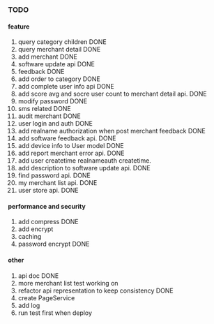 ### TODO
#### feature

1. query category children 	DONE
2. query merchant detail	DONE
3. add merchant				DONE
4. software update api		DONE
5. feedback					DONE
6. add order to category	DONE
7. add complete user info api	DONE
8. add score avg and socre user count to merchant detail api.		DONE
9. modify password		DONE
10. sms related			DONE
11. audit merchant		DONE
12. user login and auth		DONE
13. add realname authorization when post merchant feedback	DONE
14. add software feedback api.	DONE
15. add device info to User model	DONE
16. add report merchant error api.	DONE
17. add user createtime realnameauth createtime.
18. add description to software update api.	DONE
19. find password api.		DONE
20. my merchant list api.	DONE
21. user store api.		DONE

#### performance and security
1. add compress			DONE
2. add encrypt
3. caching
4. password encrypt		DONE

#### other
1. api doc			DONE
2. more merchant list test	working on
3. refactor api representation to keep consistency	DONE
4. create PageService
5. add log
6. run test first when deploy
